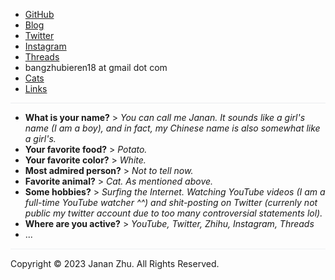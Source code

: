 - [GitHub](https://github.com/jananzzzz)
- [Blog](https://jananzzzz.github.io)
- [Twitter](https://twitter.com/)
- [Instagram](https://www.instagram.com/janan0927)
- [Threads](https://threads.net/@janan0927)
- bangzhubieren18 at gmail dot com
- [Cats](https://www.google.com/search?q=cats&tbm=isch)
- [Links](./links.md)


<hr style="height: 1px; background-color: #eaecef;">

- **What is your name?** > *You can call me Janan. It sounds like a girl's name (I am a boy), and in fact, my Chinese name is also somewhat like a girl's.*
- **Your favorite food?** > *Potato.*
- **Your favorite color?** > *White.*
- **Most admired person?** > *Not to tell now.*
- **Favorite animal?** > *Cat. As mentioned above.*
- **Some hobbies?** > *Surfing the Internet. Watching YouTube videos (I am a full-time YouTube watcher ^^) and shit-posting on Twitter (currenly not public my twitter account due to too many controversial statements lol).*
- **Where are you active?** > *YouTube, Twitter, Zhihu, Instagram, Threads*
- ...

<hr style="border:none; background-color:rgb(245,246,247); height:2px;">
Copyright © 2023 Janan Zhu. All Rights Reserved.
